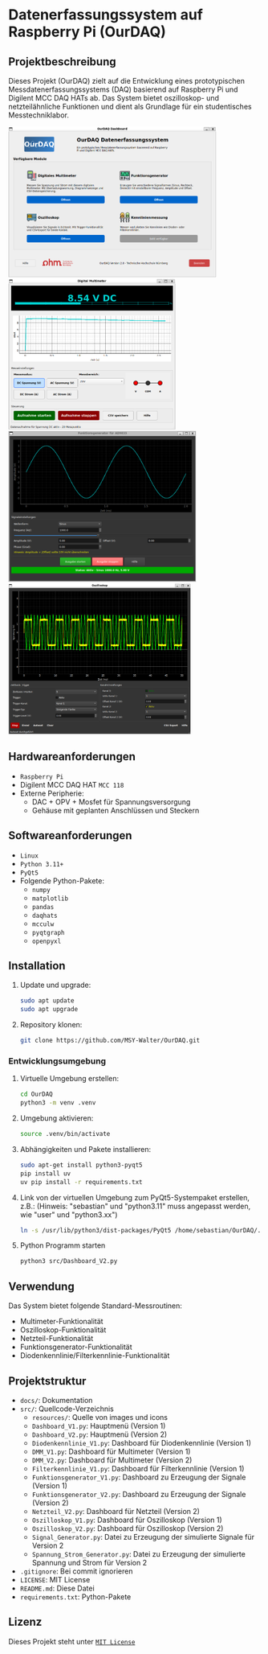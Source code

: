 # Datenerfassungssystem auf Raspberry Pi (OurDAQ)

## Projektbeschreibung

Dieses Projekt (OurDAQ) zielt auf die Entwicklung eines prototypischen Messdatenerfassungssystems (DAQ) basierend auf Raspberry Pi und Digilent MCC DAQ HATs ab. Das System bietet oszilloskop- und netzteilähnliche Funktionen und dient als Grundlage für ein studentisches Messtechniklabor.

<img src="images/Dashboard.png" alt="OurDAQ Dashboard" height="300">
<img src="images/DMM.png" alt="Digitales Multimeter" height="300">
<img src="images/Funktionsgenerator.png" alt="Funktionsgenerator" height="300">
<img src="images/Osziloskop.png" alt="Osziloskop" height="300">

## Hardwareanforderungen

- `Raspberry Pi`
- Digilent MCC DAQ HAT `MCC 118`
- Externe Peripherie:
  - DAC + OPV + Mosfet für Spannungsversorgung
  - Gehäuse mit geplanten Anschlüssen und Steckern

## Softwareanforderungen

- `Linux`
- `Python 3.11+`
- `PyQt5`
- Folgende Python-Pakete:
  - `numpy`
  - `matplotlib`
  - `pandas`
  - `daqhats`
  - `mcculw`
  - `pyqtgraph`
  - `openpyxl`

## Installation

1. Update und upgrade:

   ```bash
   sudo apt update
   sudo apt upgrade
   ```

2. Repository klonen:

   ```bash
   git clone https://github.com/MSY-Walter/OurDAQ.git
   ```

### Entwicklungsumgebung

1. Virtuelle Umgebung erstellen:

   ```bash
   cd OurDAQ
   python3 -m venv .venv
   ```

2. Umgebung aktivieren:

   ```bash
   source .venv/bin/activate
   ```

3. Abhängigkeiten und Pakete installieren:

   ```bash
   sudo apt-get install python3-pyqt5
   pip install uv
   uv pip install -r requirements.txt
   ```

4. Link von der virtuellen Umgebung zum PyQt5-Systempaket erstellen, z.B.: (Hinweis: "sebastian" und "python3.11" muss angepasst werden, wie "user" und "python3.xx")

   ```bash
   ln -s /usr/lib/python3/dist-packages/PyQt5 /home/sebastian/OurDAQ/.venv/lib/python3.11/site-packages/
   ```

5. Python Programm starten

   ```bash
   python3 src/Dashboard_V2.py
   ```

## Verwendung

Das System bietet folgende Standard-Messroutinen:

- Multimeter-Funktionalität
- Oszilloskop-Funktionalität
- Netzteil-Funktionalität
- Funktionsgenerator-Funktionalität
- Diodenkennlinie/Filterkennlinie-Funktionalität

## Projektstruktur

- `docs/`: Dokumentation
- `src/`: Quellcode-Verzeichnis
  - `resources/`: Quelle von images und icons
  - `Dashboard_V1.py`: Hauptmenü (Version 1)
  - `Dashboard_V2.py`: Hauptmenü (Version 2)
  - `Diodenkennlinie_V1.py`: Dashboard für Diodenkennlinie (Version 1)
  - `DMM_V1.py`: Dashboard für Multimeter (Version 1)
  - `DMM_V2.py`: Dashboard für Multimeter (Version 2)
  - `Filterkennlinie_V1.py`: Dashboard für Filterkennlinie (Version 1)
  - `Funktionsgenerator_V1.py`: Dashboard zu Erzeugung der Signale (Version 1)
  - `Funktionsgenerator_V2.py`: Dashboard zu Erzeugung der Signale (Version 2)
  - `Netzteil_V2.py`: Dashboard für Netzteil (Version 2)
  - `Oszilloskop_V1.py`: Dashboard für Oszilloskop (Version 1)
  - `Oszilloskop_V2.py`: Dashboard für Oszilloskop (Version 2)
  - `Signal_Generator.py`: Datei zu Erzeugung der simulierte Signale für Version 2
  - `Spannung_Strom_Generator.py`: Datei zu Erzeugung der simulierte Spannung und Strom für Version 2
- `.gitignore`: Bei commit ignorieren
- `LICENSE`: MIT License
- `README.md`: Diese Datei
- `requirements.txt`: Python-Pakete

## Lizenz

Dieses Projekt steht unter [`MIT License`](LICENSE)
